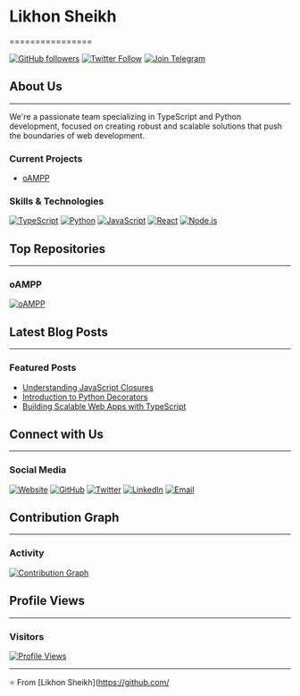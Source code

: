 # Likhon Sheikh
================

[![GitHub followers](https://img.shields.io/github/followers/likhonsheikhorg?style=social)](https://github.com/likhonsheikhorg)
[![Twitter Follow](https://img.shields.io/twitter/follow/likhondotxyz?style=social)](https://twitter.com/likhondotxyz)
[![Join Telegram](https://img.shields.io/badge/Join%20Telegram-2CA5E0?style=social&logo=telegram)](https://t.me/likhondotxyz)

## About Us
------------

We're a passionate team specializing in TypeScript and Python development, focused on creating robust and scalable solutions that push the boundaries of web development.

### Current Projects

* [oAMPP](https://github.com/likhonsheikhorg/oAMPP)

### Skills & Technologies

[![TypeScript](https://img.shields.io/badge/TypeScript-3178C6?style=flat-square&logo=typescript)](https://www.typescriptlang.org/)
[![Python](https://img.shields.io/badge/Python-3776AB?style=flat-square&logo=python)](https://www.python.org/)
[![JavaScript](https://img.shields.io/badge/JavaScript-F7DC6F?style=flat-square&logo=javascript)](https://www.javascript.com/)
[![React](https://img.shields.io/badge/React-61DAFB?style=flat-square&logo=react)](https://reactjs.org/)
[![Node.js](https://img.shields.io/badge/Node.js-339933?style=flat-square&logo=node.js)](https://nodejs.org/)

## Top Repositories
------------------

### oAMPP

[![oAMPP](https://github-readme-stats.vercel.app/api/pin/?username=likhonsheikhorg&repo=oAMPP&theme=radical)](https://github.com/likhonsheikhorg/oAMPP)

## Latest Blog Posts
--------------------

### Featured Posts

<!-- BLOG-POST-LIST:START -->
- [Understanding JavaScript Closures](https://likhonsheikh.com/blog/javascript-closures)
- [Introduction to Python Decorators](https://likhonsheikh.com/blog/python-decorators)
- [Building Scalable Web Apps with TypeScript](https://likhonsheikh.com/blog/scalable-web-apps)
<!-- BLOG-POST-LIST:END -->

## Connect with Us
------------------

### Social Media

[![Website](https://img.shields.io/badge/Website-likhonsheikh.com-blue?style=flat-square&logo=google-chrome)](https://likhonsheikh.com)
[![GitHub](https://img.shields.io/badge/GitHub-likhon--xyz-blue?style=flat-square&logo=github)](https://github.com/likhon-xyz)
[![Twitter](https://img.shields.io/badge/Twitter-likhondotxyz-blue?style=flat-square&logo=twitter)](https://twitter.com/likhondotxyz)
[![LinkedIn](https://img.shields.io/badge/LinkedIn-likhonsheikh-blue?style=flat-square&logo=linkedin)](https://www.linkedin.com/in/likhonsheikh)
[![Email](https://img.shields.io/badge/Email-me%40likhonsheikh.com-blue?style=flat-square&logo=gmail)](mailto:me@likhonsheikh.com)

## Contribution Graph
---------------------

### Activity

[![Contribution Graph](https://github-readme-activity-graph.cyclic.app/graph?username=likhonsheikhorg&theme=github-compact)](https://github.com/likhonsheikhorg)

## Profile Views
----------------

### Visitors

[![Profile Views](https://komarev.com/ghpvc/?username=likhonsheikhorg&color=blueviolet&style=for-the-badge)](https://github.com/likhonsheikhorg)

---

⭐️ From [Likhon Sheikh](https://github.com/
